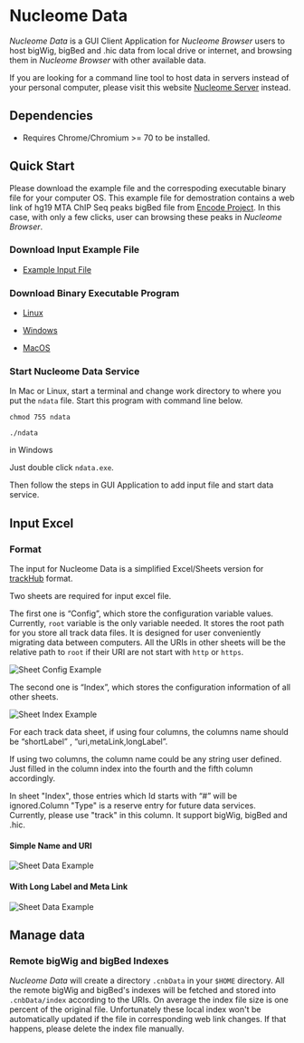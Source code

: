 # Nucleome Data

*Nucleome Data* is a GUI Client Application for *Nucleome Browser* users to host bigWig, bigBed and .hic data from local drive or internet, and browsing them in *Nucleome Browser* with other available data.

If you are looking for a command line tool to host data in servers instead of your personal computer, please visit this website [Nucleome Server](https://github.com/nimezhu/cnbData) instead.

## Dependencies

- Requires Chrome/Chromium >= 70 to be installed.

## Quick Start
Please download the example file and the correspoding executable binary file for your computer OS. This example file for demostration contains a web link of hg19 MTA ChIP Seq peaks bigBed file from [Encode Project](https://www.encodeproject.org/). In this case, with only a few clicks, user can browsing these peaks in *Nucleome Browser*.


### Download Input Example File
- [Example Input File](https://vis.nucleome.org/static/ndata/cnb.xlsx)

### Download Binary Executable Program

- [Linux](https://vis.nucleome.org/static/ndata/current/linux/ndata)

- [Windows](https://vis.nucleome.org/static/ndata/current/win64/ndata.exe)

- [MacOS](https://vis.nucleome.org/static/ndata/current/mac/ndata)

### Start Nucleome Data Service

In Mac or Linux, start a terminal and change work directory to where you put the `ndata` file. Start this program with command line below.

`chmod 755 ndata`

`./ndata`

in Windows 

Just double click `ndata.exe`.

Then follow the steps in GUI Application to add input file and start data service.


## Input Excel 
### Format
The input for Nucleome Data is a simplified Excel/Sheets version for [trackHub](https://genome.ucsc.edu/goldenpath/help/hgTrackHubHelp.html) format. 

Two sheets are required for input excel file. 

The first one is “Config”,  which store the configuration variable values. Currently, `root` variable is the only variable needed. It stores the root path for you store all track data files. It is designed for user conveniently migrating data between computers. All the URIs in other sheets will be the relative path to `root` if their URI are not start with `http` or `https`.

![Sheet Config Example](https://nucleome.github.io/image/sheetConfig.png)

The second one is “Index”, which stores the configuration information of all other sheets.

![Sheet Index Example](https://nucleome.github.io/image/sheetIndex.png)

For each track data sheet, if using four columns, the columns name should be “shortLabel” , “uri,metaLink,longLabel”.

If using two columns, the column name could be any string user defined. Just filled in the column index into the fourth and the fifth column accordingly. 

In sheet "Index", those entries which Id starts with “#” will be ignored.Column "Type" is a reserve entry for future data services. Currently, please use "track" in this column. It support bigWig, bigBed and .hic.

#### Simple Name and URI
![Sheet Data Example](https://nucleome.github.io/image/sheetSimpleData.png)

#### With Long Label and Meta Link
![Sheet Data Example](https://nucleome.github.io/image/sheetData4.png)

## Manage data

### Remote bigWig and bigBed Indexes
*Nucleome Data* will create a directory `.cnbData` in your `$HOME` directory. All the remote bigWig and bigBed's indexes will be fetched and stored into `.cnbData/index` according to the URIs. On average the index file size is one percent of the original file. Unfortunately these local index won't be automatically updated if the file in corresponding web link changes. If that happens, please delete the index file manually. 

